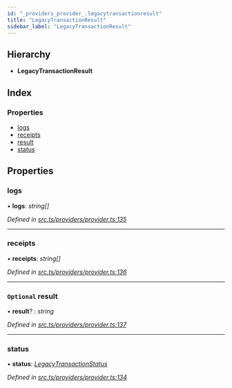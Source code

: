 ```yaml
---
id: "_providers_provider_.legacytransactionresult"
title: "LegacyTransactionResult"
sidebar_label: "LegacyTransactionResult"
---
```


## Hierarchy

* **LegacyTransactionResult**

## Index

### Properties

* [logs](_providers_provider_.legacytransactionresult.md#logs)
* [receipts](_providers_provider_.legacytransactionresult.md#receipts)
* [result](_providers_provider_.legacytransactionresult.md#optional-result)
* [status](_providers_provider_.legacytransactionresult.md#status)

## Properties

###  logs

• **logs**: *string[]*

*Defined in [src.ts/providers/provider.ts:135](https://github.com/nearprotocol/nearlib/blob/a71bd4f/src.ts/providers/provider.ts#L135)*

___

###  receipts

• **receipts**: *string[]*

*Defined in [src.ts/providers/provider.ts:136](https://github.com/nearprotocol/nearlib/blob/a71bd4f/src.ts/providers/provider.ts#L136)*

___

### `Optional` result

• **result**? : *string*

*Defined in [src.ts/providers/provider.ts:137](https://github.com/nearprotocol/nearlib/blob/a71bd4f/src.ts/providers/provider.ts#L137)*

___

###  status

• **status**: *[LegacyTransactionStatus](../enums/_providers_provider_.legacytransactionstatus.md)*

*Defined in [src.ts/providers/provider.ts:134](https://github.com/nearprotocol/nearlib/blob/a71bd4f/src.ts/providers/provider.ts#L134)*
